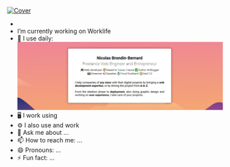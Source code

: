 [![Cover](https://raw.githubusercontent.com/Arnaud-Lyard/Arnaud-Lyard/main/Animation.gif)](https://arnaud-info.fr)

- 
-  I’m currently working on Worklife
- :rocket: I use daily: ![Cover](https://github.com/NicolasBrondin/NicolasBrondin/blob/master/img/cover.jpg)
- :desktop_computer: I work using
- :gear: I also use and work 
- 💬 Ask me about ...
- 📫 How to reach me: ...
- 😄 Pronouns: ...
- ⚡ Fun fact: ...
